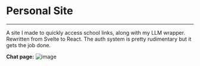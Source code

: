# Personal Site

---

A site I made to quickly access school links, along with my LLM wrapper. 
Rewritten from Svelte to React. The auth system is pretty rudimentary but it gets the job done.


**Chat page:**
![image](https://github.com/user-attachments/assets/549f732d-abf8-44ea-a179-178022b4f5f5)
